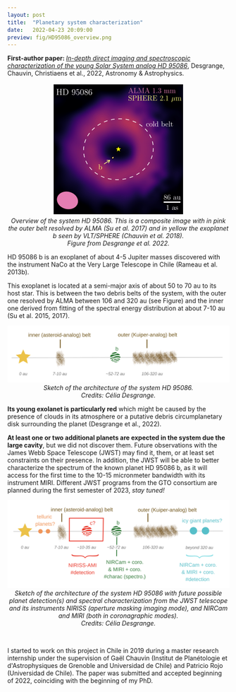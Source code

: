 ```yaml
---
layout: post
title:  "Planetary system characterization"
date:   2022-04-23 20:09:00
preview: fig/HD95086_overview.png
---
```



<b> First-author paper: </b> <i><a href="https://ui.adsabs.harvard.edu/search/p_=0&q=%20%20author%3A%22%5Esu%22%20%20abs%3A%2295086%22&sort=date%20desc%2C%20bibcode%20desc
">In-depth direct imaging and spectroscopic characterization of the young Solar System analog HD 95086</a></i>,  Desgrange, Chauvin, Christiaens et al., 2022, Astronomy & Astrophysics. 


<p align="center">
<img src="/fig/HD95086_overview.png" width="300" height="300">
<br> <i> Overview of the system HD 95086. This is a composite image with in pink the outer belt resolved by ALMA (Su et al. 2017) and in yellow the exoplanet b seen by VLT/SPHERE (Chauvin et al. 2018). <br> Figure from Desgrange et al. 2022. </i> <br>
</p>


HD 95086 b is an exoplanet of about 4-5 Jupiter masses discovered with the instrument NaCo at the Very Large Telescope in Chile (Rameau et al. 2013b).

This exoplanet is located at a semi-major axis of about 50 to 70 au to its host star. This is between the two debris belts of the system, with the outer one resolved by ALMA between 106 and 320 au (see Figure) and the inner one derived from fitting of the spectral energy distribution at about 7-10 au (Su et al. 2015, 2017).  


<p align="center">
<img src="/fig/fig_HD95086_sketch_architecture.png" width="650">
<br> <i> Sketch of the  architecture of the system HD 95086.  <br> Credits: Célia Desgrange. </i> <br>
</p>

<b>Its young exolanet is particularly red</b> which might be caused by the presence of clouds in its atmosphere or a putative debris circumplanetary disk surrounding the planet (Desgrange et al., 2022).


<b> At least one or two additional planets are expected in the system due the large cavity</b>, but we did not discover them. Future observations with the James Webb Space Telescope (JWST) may find it, them, or at least set constraints on their presence. In addition, the JWST will be able to better characterize the spectrum of the known planet HD 95086 b, as it will access for the first time to the 10-15 micronmeter bandwidth with its instrument MIRI. Different JWST programs from the GTO consortium are planned during the first semester of 2023, <i> stay tuned!</i>

<p align="center">
<img src="/fig/fig_HD95086_sketch_architecture_ext.png" width="650">
<br> <i> Sketch of the architecture of the system HD 95086 with future possible planet detection(s) and spectral characterization from the JWST telescope and its instruments NIRISS (aperture masking imaging mode), and NIRCam and MIRI (both in coronagraphic modes).   <br> Credits: Célia Desgrange. </i> <br>
</p>
<br> 


I started to work on this project in Chile in 2019 during a master research internship under the supervision of Gaël Chauvin (Institut de Planétologie et d'Astrophysiques de Grenoble and Universidad de Chile) and Patricio Rojo (Universidad de Chile). 
The paper was submitted and accepted beginning of 2022, coinciding with the beginning of my PhD. 



